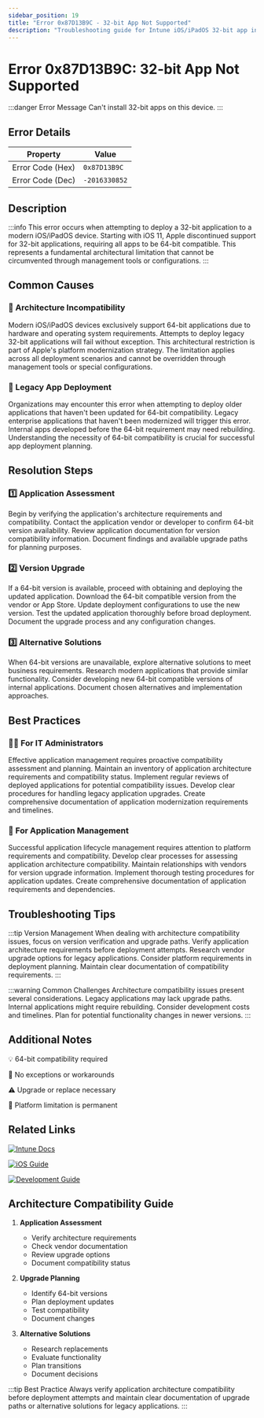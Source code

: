 ```yaml
---
sidebar_position: 19
title: "Error 0x87D13B9C - 32-bit App Not Supported"
description: "Troubleshooting guide for Intune iOS/iPadOS 32-bit app installation error 0x87D13B9C"
---
```


# Error 0x87D13B9C: 32-bit App Not Supported

:::danger Error Message
Can't install 32-bit apps on this device.
:::

## Error Details

<div class="error-details">

| Property | Value |
|----------|-------|
| Error Code (Hex) | `0x87D13B9C` |
| Error Code (Dec) | `-2016330852` |

</div>

## Description

:::info
This error occurs when attempting to deploy a 32-bit application to a modern iOS/iPadOS device. Starting with iOS 11, Apple discontinued support for 32-bit applications, requiring all apps to be 64-bit compatible. This represents a fundamental architectural limitation that cannot be circumvented through management tools or configurations.
:::

## Common Causes

<div class="card-container">
<div class="cause-card">

### 📱 Architecture Incompatibility
Modern iOS/iPadOS devices exclusively support 64-bit applications due to hardware and operating system requirements. Attempts to deploy legacy 32-bit applications will fail without exception. This architectural restriction is part of Apple's platform modernization strategy. The limitation applies across all deployment scenarios and cannot be overridden through management tools or special configurations.

</div>
<div class="cause-card">

### 🔄 Legacy App Deployment
Organizations may encounter this error when attempting to deploy older applications that haven't been updated for 64-bit compatibility. Legacy enterprise applications that haven't been modernized will trigger this error. Internal apps developed before the 64-bit requirement may need rebuilding. Understanding the necessity of 64-bit compatibility is crucial for successful app deployment planning.

</div>
</div>

## Resolution Steps

<div class="steps-container">

### 1️⃣ Application Assessment
Begin by verifying the application's architecture requirements and compatibility. Contact the application vendor or developer to confirm 64-bit version availability. Review application documentation for version compatibility information. Document findings and available upgrade paths for planning purposes.

### 2️⃣ Version Upgrade
If a 64-bit version is available, proceed with obtaining and deploying the updated application. Download the 64-bit compatible version from the vendor or App Store. Update deployment configurations to use the new version. Test the updated application thoroughly before broad deployment. Document the upgrade process and any configuration changes.

### 3️⃣ Alternative Solutions
When 64-bit versions are unavailable, explore alternative solutions to meet business requirements. Research modern applications that provide similar functionality. Consider developing new 64-bit compatible versions of internal applications. Document chosen alternatives and implementation approaches.

</div>

## Best Practices

<div class="card-container">
<div class="practice-card">

### 👨‍💻 For IT Administrators
Effective application management requires proactive compatibility assessment and planning. Maintain an inventory of application architecture requirements and compatibility status. Implement regular reviews of deployed applications for potential compatibility issues. Develop clear procedures for handling legacy application upgrades. Create comprehensive documentation of application modernization requirements and timelines.

</div>
<div class="practice-card">

### 🔄 For Application Management
Successful application lifecycle management requires attention to platform requirements and compatibility. Develop clear processes for assessing application architecture compatibility. Maintain relationships with vendors for version upgrade information. Implement thorough testing procedures for application updates. Create comprehensive documentation of application requirements and dependencies.

</div>
</div>

## Troubleshooting Tips

:::tip Version Management
When dealing with architecture compatibility issues, focus on version verification and upgrade paths. Verify application architecture requirements before deployment attempts. Research vendor upgrade options for legacy applications. Consider platform requirements in deployment planning. Maintain clear documentation of compatibility requirements.
:::

:::warning Common Challenges
Architecture compatibility issues present several considerations. Legacy applications may lack upgrade paths. Internal applications might require rebuilding. Consider development costs and timelines. Plan for potential functionality changes in newer versions.
:::

## Additional Notes

<div class="notes-container">

💡 64-bit compatibility required

🔄 No exceptions or workarounds

⚠️ Upgrade or replace necessary

📱 Platform limitation is permanent

</div>

## Related Links

<div class="links-container">

[![Intune Docs](https://img.shields.io/badge/Intune-App_Requirements-0078D4?style=for-the-badge&logo=microsoft)](https://docs.microsoft.com/en-us/mem/intune/apps/apps-deployment)

[![iOS Guide](https://img.shields.io/badge/Apple-64bit_Requirements-black?style=for-the-badge&logo=apple)](https://support.apple.com/en-us/HT208436)

[![Development Guide](https://img.shields.io/badge/Apple-Development_Guide-blue?style=for-the-badge&logo=apple)](https://developer.apple.com/documentation)

</div>

## Architecture Compatibility Guide

1. **Application Assessment**
   - Verify architecture requirements
   - Check vendor documentation
   - Review upgrade options
   - Document compatibility status

2. **Upgrade Planning**
   - Identify 64-bit versions
   - Plan deployment updates
   - Test compatibility
   - Document changes

3. **Alternative Solutions**
   - Research replacements
   - Evaluate functionality
   - Plan transitions
   - Document decisions

:::tip Best Practice
Always verify application architecture compatibility before deployment attempts and maintain clear documentation of upgrade paths or alternative solutions for legacy applications.
::: 